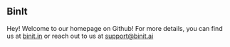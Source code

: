 ## BinIt

Hey! Welcome to our homepage on Github! For more details, you can find us at <a href="https://binit.in/">binit.in</a> or reach out to us at <a href="mailto:support@binit.ai">support@binit.ai</a>

